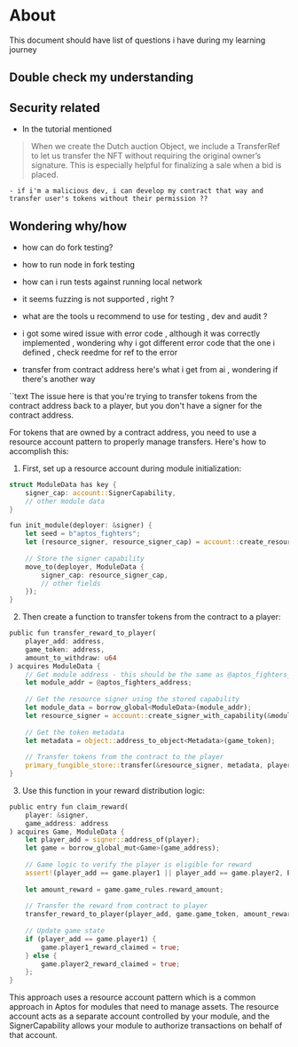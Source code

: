 # About 
This document should have list of questions i have during my learning journey 

## Double check my understanding 

## Security related 
- In the tutorial mentioned 
> When we create the Dutch auction Object, we include a TransferRef to let us transfer the NFT without requiring the original owner’s signature. This is especially helpful for finalizing a sale when a bid is placed.

    - if i'm a malicious dev, i can develop my contract that way and transfer user's tokens without their permission ??

## Wondering why/how
 - how can do fork testing? 
 - how to run node in fork testing 
 - how can i run tests against running local network
 - it seems fuzzing is not supported , right ?
 - what are the tools u recommend to use for testing , dev and audit ?
 - i got some wired issue with error code , although it was correctly implemented , wondering why  i got different error code that the one i defined , check reedme for ref to the error 
 

- transfer from contract address 
here's what i get from ai , wondering if there's another way 

``text
The issue here is that you're trying to transfer tokens from the contract address back to a player, but you don't have a signer for the contract address.

For tokens that are owned by a contract address, you need to use a resource account pattern to properly manage transfers. Here's how to accomplish this:

1. First, set up a resource account during module initialization:

```rust
struct ModuleData has key {
    signer_cap: account::SignerCapability,
    // other module data
}

fun init_module(deployer: &signer) {
    let seed = b"aptos_fighters";
    let (resource_signer, resource_signer_cap) = account::create_resource_account(deployer, seed);
    
    // Store the signer capability
    move_to(deployer, ModuleData {
        signer_cap: resource_signer_cap,
        // other fields
    });
}
```

2. Then create a function to transfer tokens from the contract to a player:

```rust
public fun transfer_reward_to_player(
    player_add: address, 
    game_token: address, 
    amount_to_withdraw: u64
) acquires ModuleData {
    // Get module address - this should be the same as @aptos_fighters_address
    let module_addr = @aptos_fighters_address;
    
    // Get the resource signer using the stored capability
    let module_data = borrow_global<ModuleData>(module_addr);
    let resource_signer = account::create_signer_with_capability(&module_data.signer_cap);
    
    // Get the token metadata
    let metadata = object::address_to_object<Metadata>(game_token);
    
    // Transfer tokens from the contract to the player
    primary_fungible_store::transfer(&resource_signer, metadata, player_add, amount_to_withdraw);
}
```

3. Use this function in your reward distribution logic:

```rust
public entry fun claim_reward(
    player: &signer,
    game_address: address
) acquires Game, ModuleData {
    let player_add = signer::address_of(player);
    let game = borrow_global_mut<Game>(game_address);
    
    // Game logic to verify the player is eligible for reward
    assert!(player_add == game.player1 || player_add == game.player2, ENOT_A_PLAYER);
    
    let amount_reward = game.game_rules.reward_amount;
    
    // Transfer the reward from contract to player
    transfer_reward_to_player(player_add, game.game_token, amount_reward);
    
    // Update game state
    if (player_add == game.player1) {
        game.player1_reward_claimed = true;
    } else {
        game.player2_reward_claimed = true;
    };
}
```

This approach uses a resource account pattern which is a common approach in Aptos for modules that need to manage assets. The resource account acts as a separate account controlled by your module, and the SignerCapability allows your module to authorize transactions on behalf of that account.

```